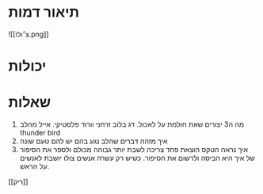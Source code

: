 # תיאור דמות
![[צ׳ולו.png]]

# יכולות

# שאלות
1) מה ה3 יצורים שאת חולמת על לאכול.
דג בלוב זרחני וורוד פלסטיקי.
אייל מהלב
thunder bird
2) איך מזהה דברים שהלב נגע בהם
   יש להם טעם שונה
3) איך נראה הטקס הוצאת פחד
   צריכה לשבת יותר גבוהה מכולם ולספר את הסיפור של איך היא הביסה ולרשום את הסיפור.
   כשיש רק עשרה אנשים צולו יושבת לאנשים על הראש.

[[ריק]] 